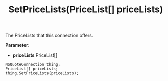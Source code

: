 ﻿---
uid: crmscript_ref_NSQuoteConnection_SetPriceLists
title: SetPriceLists(PriceList[] priceLists)
intellisense: NSQuoteConnection.SetPriceLists
keywords: NSQuoteConnection, GetPriceLists
so.topic: reference
---

The PriceLists that this connection offers.

**Parameter:** 
 - **priceLists** PriceList[]

```crmscript
NSQuoteConnection thing;
PriceList[] priceLists;
thing.SetPriceLists(priceLists);
```

